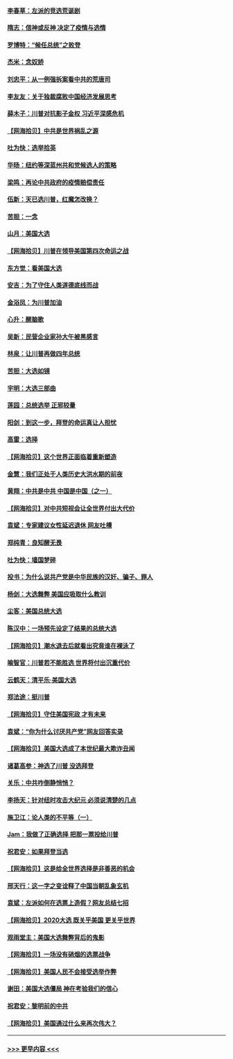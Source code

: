 #### [李春草：左派的竞选荒诞剧](../pages/nsc993/n12558380.md?t=11190502) 
#### [隋志：信神或反神 决定了疫情与选情](../pages/nsc993/n12558255.md?t=11190502) 
#### [罗博特：“候任总统”之败登](../pages/nsc993/n12558189.md?t=11190502) 
#### [杰米：念奴娇](../pages/nsc993/n12558174.md?t=11190502) 
#### [刘忠平：从一例强拆案看中共的荒唐司](../pages/nsc993/n12558036.md?t=11190502) 
#### [李友友：关于独裁腐败中国经济发展思考](../pages/nsc993/n12558004.md?t=11190502) 
#### [薛木子：川普对抗影子金权 习近平深感危机](../pages/nsc993/n12557342.md?t=11190502) 
#### [【网海拾贝】中共是世界祸乱之源](../pages/nsc993/n12555353.md?t=11190502) 
#### [吐为快：选举拾英](../pages/nsc993/n12555041.md?t=11190502) 
#### [华旸：纽约等深蓝州共和党候选人的策略](../pages/nsc993/n12554309.md?t=11190502) 
#### [梁鸣：再论中共政府的疫情赔偿责任](../pages/nsc993/n12553012.md?t=11190502) 
#### [伍新：天已选川普，红魔怎改换？](../pages/nsc993/n12552970.md?t=11190502) 
#### [苦胆：一念](../pages/nsc993/n12552957.md?t=11190502) 
#### [山月：美国大选](../pages/nsc993/n12552446.md?t=11190502) 
#### [【网海拾贝】川普在领导美国第四次命运之战](../pages/nsc993/n12551973.md?t=11190502) 
#### [东方觉：看美国大选](../pages/nsc993/n12551647.md?t=11190502) 
#### [安吉：为了守住人类道德底线而战](../pages/nsc993/n12551111.md?t=11190502) 
#### [金浴凤：为川普加油](../pages/nsc993/n12551085.md?t=11190502) 
#### [心升：醒脑歌](../pages/nsc993/n12550984.md?t=11190502) 
#### [吴新：民营企业家孙大午被黑感言](../pages/nsc993/n12550656.md?t=11190502) 
#### [林泉：让川普再做四年总统](../pages/nsc993/n12550640.md?t=11190502) 
#### [苦胆：大选如镜](../pages/nsc993/n12550630.md?t=11190502) 
#### [宇明：大选三部曲](../pages/nsc993/n12550603.md?t=11190502) 
#### [莲园：总统选举 正邪较量](../pages/nsc993/n12550594.md?t=11190502) 
#### [阳剑：到这一步，拜登的命运真让人担忧](../pages/nsc993/n12549093.md?t=11190502) 
#### [高雷：选择](../pages/nsc993/n12549087.md?t=11190502) 
#### [【网海拾贝】这个世界正面临着重新塑造](../pages/nsc993/n12548326.md?t=11190502) 
#### [金慧：我们正处于人类历史大洪水期的前夜](../pages/nsc993/n12547914.md?t=11190502) 
#### [黄翔：中共是中共 中国是中国（之一）](../pages/nsc993/n12547576.md?t=11190502) 
#### [【网海拾贝】对中共短视会让全世界付出大代价](../pages/nsc993/n12546043.md?t=11190502) 
#### [袁斌：专家建议女性延迟退休 网友吐槽](../pages/nsc993/n12545424.md?t=11190502) 
#### [郑纯青：良知醒无畏](../pages/nsc993/n12545394.md?t=11190502) 
#### [吐为快：墙国梦碎](../pages/nsc993/n12545309.md?t=11190502) 
#### [投书：为什么说共产党是中华民族的汉奸、骗子、罪人](../pages/nsc993/n12545089.md?t=11190502) 
#### [杨剑：大选舞弊 美国应吸取什么教训](../pages/nsc993/n12543937.md?t=11190502) 
#### [尘客：美国总统大选](../pages/nsc993/n12543828.md?t=11190502) 
#### [陈汉中：一场预先设定了结果的总统大选](../pages/nsc993/n12543564.md?t=11190502) 
#### [【网海拾贝】潮水退去后就看出究竟谁在裸泳了](../pages/nsc993/n12543321.md?t=11190502) 
#### [喻智官：川普若不能胜选 世界将付出沉重代价](../pages/nsc993/n12541352.md?t=11190502) 
#### [云鹤天：清平乐‧美国大选](../pages/nsc993/n12540916.md?t=11190502) 
#### [郑法途：挺川普](../pages/nsc993/n12540898.md?t=11190502) 
#### [【网海拾贝】守住美国宪政 才有未来](../pages/nsc993/n12540423.md?t=11190502) 
#### [袁斌：“你为什么讨厌共产党”网友回答实录](../pages/nsc993/n12540208.md?t=11190502) 
#### [【网海拾贝】美国大选成了本世纪最大欺诈丑闻](../pages/nsc993/n12538029.md?t=11190502) 
#### [诸葛高参：神选了川普 没选拜登](../pages/nsc993/n12537664.md?t=11190502) 
#### [关乐：中共咋倒静悄悄？](../pages/nsc993/n12537615.md?t=11190502) 
#### [李扬天：针对纽时攻击大纪元 必须说清楚的几点](../pages/nsc993/n12536001.md?t=11190502) 
#### [施卫江：论人类的不平等（一）](../pages/nsc993/n12535700.md?t=11190502) 
#### [Jam：我做了正确选择 把那一票投给川普](../pages/nsc993/n12535743.md?t=11190502) 
#### [祝君安：如果拜登当选](../pages/nsc993/n12535726.md?t=11190502) 
#### [【网海拾贝】这是给全世界选择是非善恶的机会](../pages/nsc993/n12535061.md?t=11190502) 
#### [邢天行：这一字之变诠释了中国当朝乱象玄机](../pages/nsc993/n12533446.md?t=11190502) 
#### [袁斌：左派如何在选票上造假？网友总结七招](../pages/nsc993/n12533180.md?t=11190502) 
#### [【网海拾贝】2020大选 既关乎美国 更关乎世界](../pages/nsc993/n12533161.md?t=11190502) 
#### [观雨堂主：美国大选舞弊背后的鬼影](../pages/nsc993/n12533153.md?t=11190502) 
#### [【网海拾贝】一场没有硝烟的选票战争](../pages/nsc993/n12531883.md?t=11190502) 
#### [【网海拾贝】美国人民不会接受选举作弊](../pages/nsc993/n12528850.md?t=11190502) 
#### [谢田：美国大选僵局 神在考验我们的信心](../pages/nsc993/n12527932.md?t=11190502) 
#### [祝君安：黎明前的中共](../pages/nsc993/n12524071.md?t=11190502) 
#### [【网海拾贝】美国通过什么来再次伟大？](../pages/nsc993/n12523844.md?t=11190502) 

----
#### [ >>> 更早内容 <<< ](../indexes/nsc993-earlier.md)
